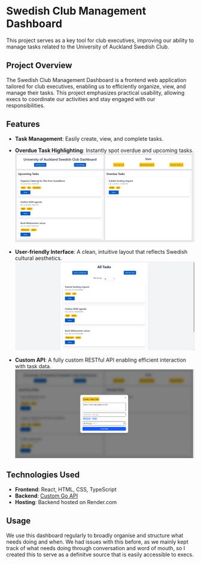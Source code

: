 # Swedish Club Management Dashboard

This project serves as a key tool for club executives, improving our ability to manage tasks related to the University of Auckland Swedish Club. 

## Project Overview

The Swedish Club Management Dashboard is a frontend web application tailored for club executives, enabling us to efficiently organize, view, and manage their tasks. This project emphasizes practical usability, allowing execs to coordinate our activities and stay engaged with our responsibilities. 

## Features

- **Task Management**: Easily create, view, and complete tasks.
- **Overdue Task Highlighting**: Instantly spot overdue and upcoming tasks.  
  ![Dashboard](src/assets/img/Dashboard.png)

- **User-friendly Interface**: A clean, intuitive layout that reflects Swedish cultural aesthetics.
  ![All Tasks Page](src/assets/img/AllTasks.png)

- **Custom API**: A fully custom RESTful API enabling efficient interaction with task data.  
  ![Task Creation Screen](src/assets/img/TaskCreation.png)



## Technologies Used

- **Frontend**: React, HTML, CSS, TypeScript
- **Backend**: <a href="https://github.com/samrichell-smith/Swedish-Club-Management-API" target="_blank">Custom Go API</a>
- **Hosting**: Backend hosted on Render.com

## Usage

We use this dashboard regularly to broadly organise and structure what needs doing and when. We had issues with this before, as we mainly kept track of what needs doing through conversation and word of mouth, so I created this to serve as a definitve source that is easily accessible to execs.


